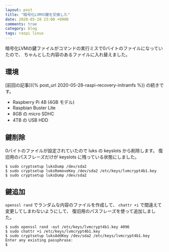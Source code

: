 ```yaml
---
layout: post
title: "暗号化LVMの鍵を交換した"
date: 2020-05-28 23:00 +0900
comments: true
category: blog
tags: raspi linux
---
```

暗号化LVMの鍵ファイルがコマンドの実行ミスで0バイトのファイルになっていたので、
ちゃんとした内容のあるファイルに入れ替えました。

<!--more-->

## 環境

[前回の記事]({% post_url 2020-05-28-raspi-recovery-initramfs %}) の続きです。

- Raspberry Pi 4B (4GB モデル)
- Raspbian Buster Lite
- 8GB の micro SDHC
- 4TB の USB HDD

## 鍵削除

0バイトのファイルが設定されていたので luks の keyslots から削除します。
復旧用のパスフレーズだけが keyslots に残っている状態にしました。

```
$ sudo cryptsetup luksDump /dev/sda2
$ sudo cryptsetup luksRemoveKey /dev/sda2 /etc/keys/lvmcrypt4b1.key
$ sudo cryptsetup luksDump /dev/sda2
```

## 鍵追加

`openssl rand` でランダムな内容のファイルを作成して、
`chattr +i` で間違えて変更してしまわないようにして、
復旧用のパスフレーズを使って追加しました。

```
$ sudo openssl rand -out /etc/keys/lvmcrypt4b1.key 4096
$ sudo chattr +i /etc/keys/lvmcrypt4b1.key
$ sudo cryptsetup luksAddKey /dev/sda2 /etc/keys/lvmcrypt4b1.key
Enter any existing passphrase:
$
```
